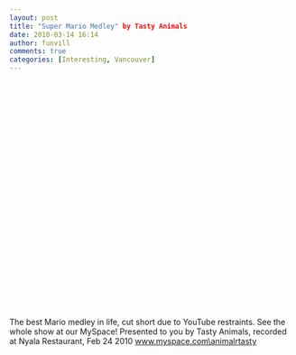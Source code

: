 ```yaml
---
layout: post
title: "Super Mario Medley" by Tasty Animals
date: 2010-03-14 16:14
author: funvill
comments: true
categories: [Interesting, Vancouver]
---
```

<object width="660" height="405"><param name="movie" value="http://www.youtube.com/v/kwUCOs2YLLw&hl=en_US&fs=1&rel=0&border=1"></param><param name="allowFullScreen" value="true"></param><param name="allowscriptaccess" value="always"></param><embed src="http://www.youtube.com/v/kwUCOs2YLLw&hl=en_US&fs=1&rel=0&border=1" type="application/x-shockwave-flash" allowscriptaccess="always" allowfullscreen="true" width="660" height="405"></embed></object>

The best Mario medley in life, cut short due to YouTube restraints. See the whole show at our MySpace! Presented to you by Tasty Animals, recorded at Nyala Restaurant, Feb 24 2010
<a href="http://www.myspace.com/animalrtasty">www.myspace.com\animalrtasty</a>
